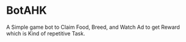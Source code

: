 # BotAHK
A Simple game bot to Claim Food, Breed, and Watch Ad to get Reward which is Kind of repetitive Task.
